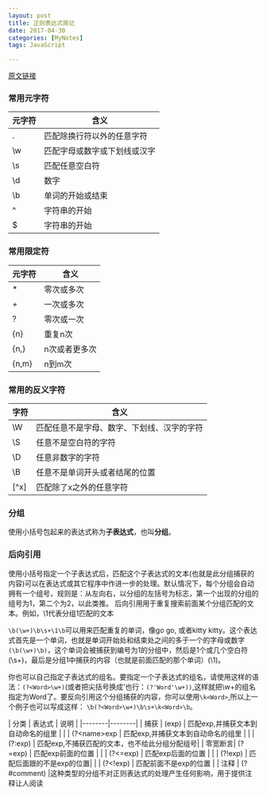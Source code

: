 ```yaml
---
layout: post
title: 正则表达式简记
date: 2017-04-30
categories: [MyNotes]
tags: JavaScript

---
```


[原文链接](http://deerchao.net/tutorials/regex/regex.htm)
### 常用元字符

| 元字符 | 含义 |
|--------|--------|
|     .  | 匹配除换行符以外的任意字符  |
| \w     | 匹配字母或数字或下划线或汉字|
| \s     | 匹配任意空白符            |
|\d		 | 数字					 |
| \b     | 单词的开始或结束			 |
| ^		 | 字符串的开始			   |
| $		 | 字符串的开始			   |

### 常用限定符

| 元字符 | 含义 |
|--------|--------|
|     *  | 零次或多次 |
|  +     | 一次或多次 |
|  ?	 | 零次或一次 |
| {n}    | 重复n次   |
| {n,}   | n次或者更多次|
| {n,m}	 | n到m次    |
### 常用的反义字符
| 字符     | 含义		|
|-------- |--------|
|  \W     |  匹配任意不是字母、数字、下划线、汉字的字符|
|  \S	  |  任意不是空白符的字符       			  |
|  \D 	  |  任意非数字的字符					   |
| \B	  |  任意不是单词开头或者结尾的位置		   |
| [^x]	  |   匹配除了x之外的任意字符		     	 |

### 分组
使用小括号包起来的表达式称为**子表达式**，也叫**分组**。

### 后向引用
使用小括号指定一个子表达式后，匹配这个子表达式的文本(也就是此分组捕获的内容)可以在表达式或其它程序中作进一步的处理。默认情况下，每个分组会自动拥有一个组号，规则是：从左向右，以分组的左括号为标志，第一个出现的分组的组号为1，第二个为2，以此类推。
后向引用用于重复搜索前面某个分组匹配的文本。例如，\1代表分组1匹配的文本

``\b(\w+)\b\s+\1\b``可以用来匹配重复的单词，像go go, 或者kitty kitty。这个表达式首先是一个单词，也就是单词开始处和结束处之间的多于一个的字母或数字``(\b(\w+)\b)``，这个单词会被捕获到编号为1的分组中，然后是1个或几个空白符(\s+)，最后是分组1中捕获的内容（也就是前面匹配的那个单词）(\1)。

你也可以自己指定子表达式的组名。要指定一个子表达式的组名，请使用这样的语法：``(?<Word>\w+)``(或者把尖括号换成'也行：``(?'Word'\w+))``,这样就把\w+的组名指定为Word了。要反向引用这个分组捕获的内容，你可以使用``\k<Word>``,所以上一个例子也可以写成这样：
``\b(?<Word>\w+)\b\s+\k<Word>\b``。

| 分类	| 表达式 | 说明 |
|--------|--------|
|   捕获  |  (exp) | 匹配exp,并捕获文本到自动命名的组里            |
|    	 |  (?&lt;name>exp | 匹配exp,并捕获文本到自动命名的组里   |
|    	 |  (?:exp) | 匹配exp,不捕获匹配的文本，也不给此分组分配组号|
|  零宽断言|  (?=exp) | 匹配exp前面的位置 				|
| 		|		(?<=exp)	|	匹配exp后面的位置 				|
| 		| (?!exp)			|	匹配后面跟的不是exp的位置|
|		|	(?<!exp)		|	匹配前面不是exp的位置		|
| 注释	| (?#comment)	|这种类型的分组不对正则表达式的处理产生任何影响，用于提供注释让人阅读

